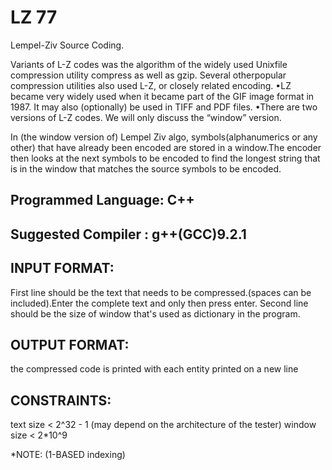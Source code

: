# LZ 77
Lempel-Ziv Source Coding.

Variants of L-Z codes was the algorithm of the widely used Unixfile compression utility compress as well as gzip. Several otherpopular compression utilities also used L-Z, or closely related encoding.
•LZ became very widely used when it became part of the GIF image format in 1987. It may also (optionally) be used in TIFF and PDF files.
•There are two versions of L-Z codes. We will only discuss the “window” version.

In (the window version of) Lempel Ziv algo, symbols(alphanumerics or any other) that have already been encoded are stored in a window.The encoder then looks at the next symbols to be encoded to find the longest string that is in the window that matches the source symbols to be encoded.

## Programmed Language: C++
## Suggested Compiler : g++(GCC)9.2.1

## INPUT FORMAT:
First line should be the text that needs to be compressed.(spaces can be included).Enter the complete text and only then press enter.
Second line should be the size of window that's used as dictionary in the program.

## OUTPUT FORMAT:
the compressed code is printed with each entity printed on a new line

## CONSTRAINTS:
text size   < 2^32 - 1 (may depend on the architecture of the tester)
window size < 2*10^9

*NOTE: (1-BASED indexing)
